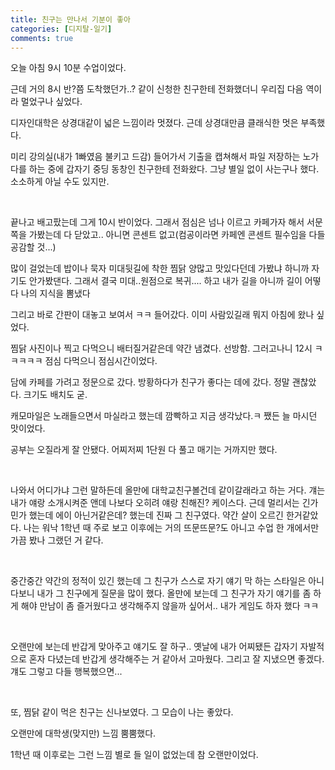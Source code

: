 ```yaml
---
title: 친구는 만나서 기분이 좋아
categories: [디지탈-일기]
comments: true
---
```

오늘 아침 9시 10분 수업이었다.

근데 거의 8시 반?쯤 도착했던가..? 같이 신청한 친구한테 전화했더니 우리집 다음 역이라 멀었구나 싶었다.

디자인대학은 상경대같이 넓은 느낌이라 멋졌다. 근데 상경대만큼 클래식한 멋은 부족했다.

미리 강의실(내가 1빠였음 불키고 드감) 들어가서 기출을 캡쳐해서 파일 저장하는 노가다를 하는 중에 갑자기 중딩 동창인 친구한테 전화왔다. 그냥 별일 없이 사는구나 했다. 소소하게 아닐 수도 있지만.

​

끝나고 배고팠는데 그게 10시 반이었다. 그래서 점심은 넘나 이르고 카페가자 해서 서문 쪽을 가봤는데 다 닫았고.. 아니면 콘센트 없고(컴공이라면 카페엔 콘센트 필수임을 다들 공감할 것...)

많이 걸었는데 밥이나 묵자 미대뒷길에 착한 찜닭 양많고 맛있다던데 가봤냐 하니까 자기도 안가봤댄다. 그래서 결국 미대..원점으로 복귀.... 하고 내가 길을 아니까 길이 어떻다 나의 지식을 뽐냈다

그리고 바로 간판이 대놓고 보여서 ㅋㅋ 들어갔다. 이미 사람있길래 뭐지 아침에 왔나 싶었다.

찜닭 사진이나 찍고 다먹으니 배터질거같은데 약간 냄겼다. 선방함. 그러고나니 12시 ㅋㅋㅋㅋㅋ 점심 다먹으니 점심시간이었다.

담에 카페를 가려고 정문으로 갔다. 방황하다가 친구가 좋다는 데에 갔다. 정말 괜찮았다. 크기도 배치도 굳.

캐모마일은 노래들으면서 마실라고 했는데 깜빡하고 지금 생각났다.ㅋ 쨌든 늘 마시던 맛이었다.

공부는 오질라게 잘 안됐다. 어찌저찌 1단원 다 풀고 매기는 거까지만 했다.

​

나와서 어디가냐 그런 말하든데 올만에 대학교친구볼건데 같이갈래라고 하는 거다. 걔는 내가 얘랑 소개시켜준 앤데 나보다 오히려 얘랑 친해진? 케이스다. 근데 멀리서는 긴가민가 했는데 에이 아닌거같은데? 했는데 진짜 그 친구였다. 약간 살이 오르긴 한거같았다. 나는 워낙 1학년 때 주로 보고 이후에는 거의 뜨문뜨문?도 아니고 수업 한 개에서만 가끔 봤나 그랬던 거 같다.

​

중간중간 약간의 정적이 있긴 했는데 그 친구가 스스로 자기 얘기 막 하는 스타일은 아니다보니 내가 그 친구에게 질문을 많이 했다. 올만에 보는데 그 친구가 자기 얘기를 좀 하게 해야 만남이 좀 즐거웠다고 생각해주지 않을까 싶어서.. 내가 게임도 하자 했다 ㅋㅋ

​

오랜만에 보는데 반갑게 맞아주고 얘기도 잘 하구.. 옛날에 내가 어찌됐든 갑자기 자발적으로 혼자 다녔는데 반갑게 생각해주는 거 같아서 고마웠다. 그리고 잘 지냈으면 좋겠다. 걔도 그렇고 다들 행복했으면...

​

또, 찜닭 같이 먹은 친구는 신나보였다. 그 모습이 나는 좋았다.

오랜만에 대학생(맞지만) 느낌 뿜뿜했다.

1학년 때 이후로는 그런 느낌 별로 들 일이 없었는데 참 오랜만이었다.

